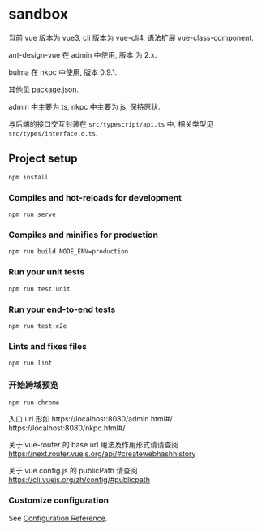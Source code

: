 # sandbox

当前 vue 版本为 vue3, cli 版本为 vue-cli4, 语法扩展 vue-class-component.

ant-design-vue 在 admin 中使用, 版本 为 2.x.

bulma 在 nkpc 中使用, 版本 0.9.1.

其他见 package.json.

admin 中主要为 ts, nkpc 中主要为 js, 保持原状.

与后端的接口交互封装在 `src/typescript/api.ts` 中, 相关类型见 `src/types/interface.d.ts`.

## Project setup
```
npm install
```

### Compiles and hot-reloads for development
```
npm run serve
```

### Compiles and minifies for production
```
npm run build NODE_ENV=production
```

### Run your unit tests
```
npm run test:unit
```

### Run your end-to-end tests
```
npm run test:e2e
```

### Lints and fixes files
```
npm run lint
```

### 开始跨域预览
```
npm run chrome
```
入口 url 形如 https://localhost:8080/admin.html#/ https://localhost:8080/nkpc.html#/

关于 vue-router 的 base url 用法及作用形式请请查阅 https://next.router.vuejs.org/api/#createwebhashhistory

关于 vue.config.js 的 publicPath 请查阅 https://cli.vuejs.org/zh/config/#publicpath

### Customize configuration
See [Configuration Reference](https://cli.vuejs.org/config/).
